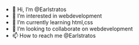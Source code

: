 - 👋 Hi, I’m @Earlstratos
- 👀 I’m interested in webdevelopment
- 🌱 I’m currently learning html,css
- 💞️ I’m looking to collaborate on webdevelopment 
- 📫 How to reach me @Earlstratos

<!---
Earlstratos/Earlstratos is a ✨ special ✨ repository because its `README.md` (this file) appears on your GitHub profile.
You can click the Preview link to take a look at your changes.
--->
